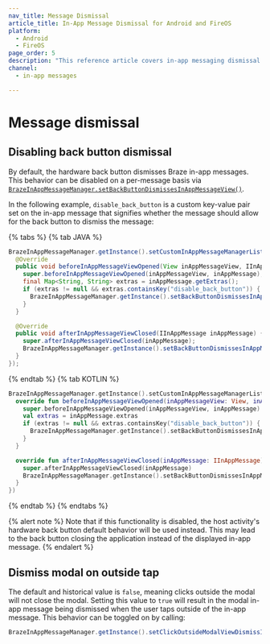 ```yaml
---
nav_title: Message Dismissal
article_title: In-App Message Dismissal for Android and FireOS
platform: 
  - Android
  - FireOS
page_order: 5
description: "This reference article covers in-app messaging dismissal for your Android or FireOS application."
channel:
  - in-app messages

---
```


# Message dismissal

## Disabling back button dismissal

By default, the hardware back button dismisses Braze in-app messages. This behavior can be disabled on a per-message basis via [`BrazeInAppMessageManager.setBackButtonDismissesInAppMessageView()`][96]. 

In the following example, `disable_back_button` is a custom key-value pair set on the in-app message that signifies whether the message should allow for the back button to dismiss the message:

{% tabs %}
{% tab JAVA %}
```java
BrazeInAppMessageManager.getInstance().setCustomInAppMessageManagerListener(new DefaultInAppMessageManagerListener() {
  @Override
  public void beforeInAppMessageViewOpened(View inAppMessageView, IInAppMessage inAppMessage) {
    super.beforeInAppMessageViewOpened(inAppMessageView, inAppMessage);
    final Map<String, String> extras = inAppMessage.getExtras();
    if (extras != null && extras.containsKey("disable_back_button")) {
      BrazeInAppMessageManager.getInstance().setBackButtonDismissesInAppMessageView(false);
    }
  }

  @Override
  public void afterInAppMessageViewClosed(IInAppMessage inAppMessage) {
    super.afterInAppMessageViewClosed(inAppMessage);
    BrazeInAppMessageManager.getInstance().setBackButtonDismissesInAppMessageView(true);
  }
});
```
{% endtab %}
{% tab KOTLIN %}
```kotlin
BrazeInAppMessageManager.getInstance().setCustomInAppMessageManagerListener(object : DefaultInAppMessageManagerListener() {
  override fun beforeInAppMessageViewOpened(inAppMessageView: View, inAppMessage: IInAppMessage) {
    super.beforeInAppMessageViewOpened(inAppMessageView, inAppMessage)
    val extras = inAppMessage.extras
    if (extras != null && extras.containsKey("disable_back_button")) {
      BrazeInAppMessageManager.getInstance().setBackButtonDismissesInAppMessageView(false)
    }
  }

  override fun afterInAppMessageViewClosed(inAppMessage: IInAppMessage) {
    super.afterInAppMessageViewClosed(inAppMessage)
    BrazeInAppMessageManager.getInstance().setBackButtonDismissesInAppMessageView(true)
  }
})
```
{% endtab %}
{% endtabs %}

{% alert note %}
Note that if this functionality is disabled, the host activity's hardware back button default behavior will be used instead. This may lead to the back button closing the application instead of the displayed in-app message.
{% endalert %}

## Dismiss modal on outside tap

The default and historical value is `false`, meaning clicks outside the modal will not close the modal. Setting this value to `true` will result in the modal in-app message being dismissed when the user taps outside of the in-app message. This behavior can be toggled on by calling:

```java
BrazeInAppMessageManager.getInstance().setClickOutsideModalViewDismissInAppMessageView(true)
```

[96]: https://appboy.github.io/appboy-android-sdk/kdoc/braze-android-sdk/com.braze.ui.inappmessage/-in-app-message-manager-base/set-back-button-dismisses-in-app-message-view.html
